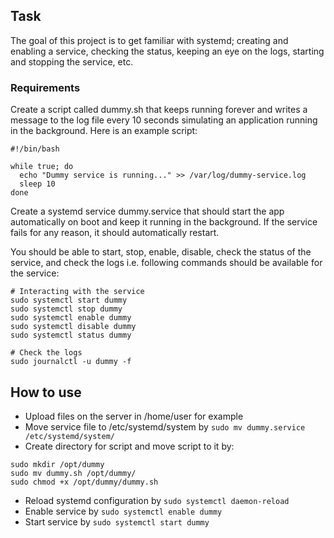 ## Task
The goal of this project is to get familiar with systemd; creating and enabling a service, checking the status, keeping an eye on the logs, starting and stopping the service, etc.

### Requirements

Create a script called dummy.sh that keeps running forever and writes a message to the log file every 10 seconds simulating an application running in the background. Here is an example script:
```shell
#!/bin/bash

while true; do
  echo "Dummy service is running..." >> /var/log/dummy-service.log
  sleep 10
done
```
Create a systemd service dummy.service that should start the app automatically on boot and keep it running in the background. If the service fails for any reason, it should automatically restart.

You should be able to start, stop, enable, disable, check the status of the service, and check the logs i.e. following commands should be available for the service:
```shell
# Interacting with the service
sudo systemctl start dummy
sudo systemctl stop dummy
sudo systemctl enable dummy
sudo systemctl disable dummy
sudo systemctl status dummy

# Check the logs
sudo journalctl -u dummy -f
```

## How to use

- Upload files on the server in /home/user for example
- Move service file to /etc/systemd/system by `sudo mv dummy.service /etc/systemd/system/`
- Create directory for script and move script to it by:
```shell
sudo mkdir /opt/dummy
sudo mv dummy.sh /opt/dummy/
sudo chmod +x /opt/dummy/dummy.sh
```
- Reload systemd configuration by `sudo systemctl daemon-reload`
- Enable service by `sudo systemctl enable dummy`
- Start service by `sudo systemctl start dummy`